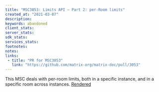 ```yaml
---
title: "MSC3053: Limits API — Part 2: per-Room limits"
created_at: "2021-03-07"
description:
keywords: abandoned
client_stats:
server_stats:
sdk_stats:
services_stats:
footnotes:
notes:
links:
 - title: "PR for MSC3053"
   link: "https://github.com/matrix-org/matrix-doc/pull/3053"
---
```

This MSC deals with per-room limits, both in a specific instance, and in a specific room across instances.
[Rendered](https://github.com/matrix-org/matrix-doc/blob/42413e3faf659e8b832ce58cfa469a65196f37a9/proposals/3053-per-room-limits.md)
